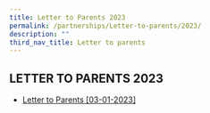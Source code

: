```yaml
---
title: Letter to Parents 2023
permalink: /partnerships/Letter-to-parents/2023/
description: ""
third_nav_title: Letter to parents
---
```

## LETTER TO PARENTS 2023

* [Letter to Parents [03-01-2023]](/files/Letter%20to%20Parents%202023%20-%20T1.pdf)
